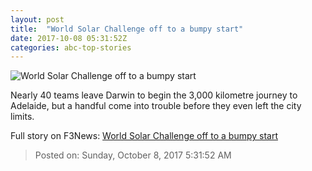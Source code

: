 ```yaml
---
layout: post
title:  "World Solar Challenge off to a bumpy start"
date: 2017-10-08 05:31:52Z
categories: abc-top-stories
---
```


![World Solar Challenge off to a bumpy start](http://www.abc.net.au/news/image/9028136-1x1-700x700.jpg)

Nearly 40 teams leave Darwin to begin the 3,000 kilometre journey to Adelaide, but a handful come into trouble before they even left the city limits.


Full story on F3News: [World Solar Challenge off to a bumpy start](http://www.f3nws.com/n/hskusB)

> Posted on: Sunday, October 8, 2017 5:31:52 AM
